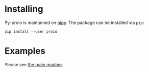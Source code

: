 # Installing
Py-proio is maintained on [pipy](https://pypi.python.org/pypi/proio).  The package can be installed via `pip`:
```shell
pip install --user proio
```

# Examples
Please see [the main readme](../README.md).
